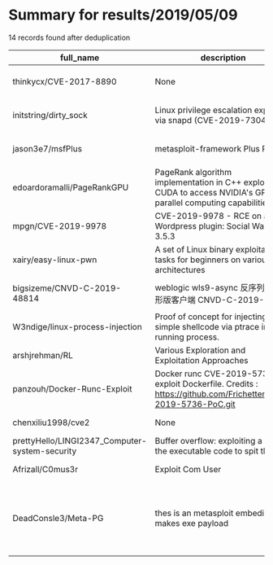 
# Summary for results/2019/05/09
    
14 records found after deduplication

| full_name | description | html_url | matched_list | matched_count | pushed_at | size | stargazers_count | language | forks_count | vul_ids |
|------------------------------------------------|-------------------------------------------------------------------------------------------------------------------|-------------------------------------------------------------------|-----------------------------------------------------------------------------|-----------------|---------------------------|--------|--------------------|------------------|---------------|---------------------|
| thinkycx/CVE-2017-8890 | None | https://github.com/thinkycx/CVE-2017-8890 | ['cve-2'] | 1 | 2019-05-09 07:07:25+00:00 | 904 | 30 | C | 12 | ['CVE-2017-8890'] |
| initstring/dirty_sock | Linux privilege escalation exploit via snapd (CVE-2019-7304) | https://github.com/initstring/dirty_sock | ['exploit'] | 1 | 2019-05-09 21:34:26+00:00 | 32 | 600 | Python | 146 | ['CVE-2019-7304'] |
| jason3e7/msfPlus | metasploit-framework Plus Patch | https://github.com/jason3e7/msfPlus | ['metasploit module OR payload'] | 1 | 2019-05-09 08:43:41+00:00 | 49 | 0 | nan | 0 | [] |
| edoardoramalli/PageRankGPU | PageRank algorithm implementation in C++ exploiting CUDA to access NVIDIA's GPUs parallel computing capabilities. | https://github.com/edoardoramalli/PageRankGPU | ['exploit'] | 1 | 2019-05-09 09:58:34+00:00 | 70012 | 2 | Python | 1 | [] |
| mpgn/CVE-2019-9978 | CVE-2019-9978 - RCE on a Wordpress plugin: Social Warfare < 3.5.3 | https://github.com/mpgn/CVE-2019-9978 | ['cve-2', 'rce'] | 2 | 2019-05-09 13:36:42+00:00 | 6 | 8 | | 2 | ['CVE-2019-9978'] |
| xairy/easy-linux-pwn | A set of Linux binary exploitation tasks for beginners on various architectures | https://github.com/xairy/easy-linux-pwn | ['exploit', 'shellcode'] | 2 | 2019-05-09 20:56:00+00:00 | 44 | 383 | Python | 75 | [] |
| bigsizeme/CNVD-C-2019-48814 | weblogic wls9-async 反序列利用图形版客户端 CNVD-C-2019-48814 | https://github.com/bigsizeme/CNVD-C-2019-48814 | ['cnvd-c OR cnvd-2 OR cnnvd-2'] | 1 | 2019-05-09 02:19:08+00:00 | 24459 | 12 | Python | 4 | ['CNVD-2019-48814'] |
| W3ndige/linux-process-injection | Proof of concept for injecting simple shellcode via ptrace into a running process. | https://github.com/W3ndige/linux-process-injection | ['shellcode'] | 1 | 2019-05-09 19:19:23+00:00 | 57 | 22 | C | 1 | [] |
| arshjrehman/RL | Various Exploration and Exploitation Approaches | https://github.com/arshjrehman/RL | ['exploit'] | 1 | 2019-05-09 05:43:03+00:00 | 135 | 0 | Jupyter Notebook | 0 | [] |
| panzouh/Docker-Runc-Exploit | Docker runc CVE-2019-5736 exploit Dockerfile. Credits : https://github.com/Frichetten/CVE-2019-5736-PoC.git | https://github.com/panzouh/Docker-Runc-Exploit | ['cve poc', 'exploit'] | 2 | 2019-05-09 05:47:45+00:00 | 1 | 0 | Dockerfile | 0 | ['CVE-2019-5736'] |
| chenxiliu1998/cve2 | None | https://github.com/chenxiliu1998/cve2 | ['cve-2'] | 1 | 2019-05-09 11:19:18+00:00 | 0 | 0 | | 0 | [] |
| prettyHello/LINGI2347_Computer-system-security | Buffer overflow: exploiting a flaw in the executable code to spit this file | https://github.com/prettyHello/LINGI2347_Computer-system-security | ['exploit'] | 1 | 2019-05-09 13:52:18+00:00 | 2018 | 0 | C | 0 | [] |
| Afrizall/C0mus3r | Exploit Com User | https://github.com/Afrizall/C0mus3r | ['exploit'] | 1 | 2019-05-09 18:48:39+00:00 | 1 | 1 | Python | 0 | [] |
| DeadConsle3/Meta-PG | thes is an metasploit embeding tool makes exe payload | https://github.com/DeadConsle3/Meta-PG | ['metasploit module OR metasploit payload', 'metasploit module OR payload'] | 2 | 2019-05-09 23:22:54+00:00 | 1 | 0 | nan | 0 | [] |
